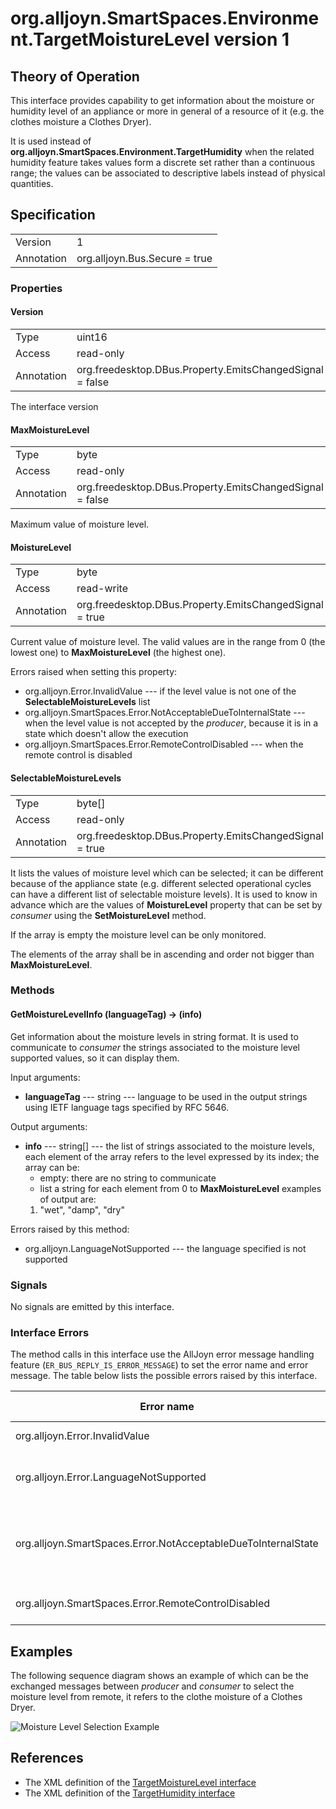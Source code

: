 
# org.alljoyn.SmartSpaces.Environment.TargetMoistureLevel version 1

## Theory of Operation

This interface provides capability to get information about the moisture or
humidity level of an appliance or more in general of a resource of it (e.g. the
clothes moisture a Clothes Dryer).

It is used instead of **org.alljoyn.SmartSpaces.Environment.TargetHumidity**
when the related humidity feature takes values form a discrete set rather
than a continuous range; the values can be associated to descriptive labels
instead of physical quantities.

## Specification

|            |                               |
| ---------- | ----------------------------- |
| Version    | 1                             |
| Annotation | org.alljoyn.Bus.Secure = true |

### Properties

#### Version

|            |                                                                |
|------------|----------------------------------------------------------------|
| Type       | uint16                                                         |
| Access     | read-only                                                      |
| Annotation | org.freedesktop.DBus.Property.EmitsChangedSignal = false       |

The interface version

#### MaxMoistureLevel

|            |                                                          |
| ---------- | -------------------------------------------------------- |
| Type       | byte                                                     |
| Access     | read-only                                                |
| Annotation | org.freedesktop.DBus.Property.EmitsChangedSignal = false |

Maximum value of moisture level.

#### MoistureLevel

|            |                                                         |
| ---------- | ------------------------------------------------------- |
| Type       | byte                                                    |
| Access     | read-write                                              |
| Annotation | org.freedesktop.DBus.Property.EmitsChangedSignal = true |

Current value of moisture level. The valid values are in the range from 0
(the lowest one) to **MaxMoistureLevel** (the highest one).

Errors raised when setting this property:

  * org.alljoyn.Error.InvalidValue --- if the level value is not one of the
    **SelectableMoistureLevels** list
  * org.alljoyn.SmartSpaces.Error.NotAcceptableDueToInternalState --- when the
    level value is not accepted by the _producer_, because it is in a state
    which doesn't allow the execution
  * org.alljoyn.SmartSpaces.Error.RemoteControlDisabled --- when the remote
    control is disabled

#### SelectableMoistureLevels

|            |                                                         |
| ---------- | ------------------------------------------------------- |
| Type       | byte[]                                                  |
| Access     | read-only                                               |
| Annotation | org.freedesktop.DBus.Property.EmitsChangedSignal = true |

It lists the values of moisture level which can be selected; it can be
different because of the appliance state (e.g. different selected operational
cycles can have a different list of selectable moisture levels). It is used to
know in advance which are the values of **MoistureLevel** property that can be
set by _consumer_ using the **SetMoistureLevel** method.

If the array is empty the moisture level can be only monitored.

The elements of the array shall be in ascending and order not bigger than
**MaxMoistureLevel**.

### Methods

#### GetMoistureLevelInfo (languageTag) -> (info)

Get information about the moisture levels in string format.
It is used to communicate to _consumer_ the strings associated to the moisture
level supported values, so it can display them.

Input arguments:

  * **languageTag** --- string --- language to be used in the output strings
    using IETF language tags specified by RFC 5646.

Output arguments:

  * **info** --- string[] --- the list of strings associated to the moisture
    levels, each element of the array refers to the level expressed by its
    index; the array can be:
      * empty: there are no string to communicate
      * list a string for each element from 0 to **MaxMoistureLevel**
    examples of output are:
      1. "wet", "damp", "dry"

Errors raised by this method:

  * org.alljoyn.LanguageNotSupported --- the language specified is not supported

### Signals

No signals are emitted by this interface.

### Interface Errors

The method calls in this interface use the AllJoyn error message handling
feature (`ER_BUS_REPLY_IS_ERROR_MESSAGE`) to set the error name and error
message. The table below lists the possible errors raised by this interface.

| Error name                                                    | Error message                                     |
|---------------------------------------------------------------|---------------------------------------------------|
| org.alljoyn.Error.InvalidValue                                | Invalid value                                     |
| org.alljoyn.Error.LanguageNotSupported                        | Language specified is not supported               |
| org.alljoyn.SmartSpaces.Error.NotAcceptableDueToInternalState | The value is not acceptable due to internal state |
| org.alljoyn.SmartSpaces.Error.RemoteControlDisabled           | Remote control disabled                           |

## Examples

The following sequence diagram shows an example of which can be the exchanged
messages between _producer_ and _consumer_ to select the moisture level from
remote, it refers to the clothe moisture of a Clothes Dryer.

![Moisture Level Selection Example][MoistureLevelSelectionExample]

[MoistureLevelSelectionExample]: MoistureLevelSelectionExample.png

## References

  * The XML definition of the [TargetMoistureLevel interface](TargetMoistureLevel-v1.xml)
  * The XML definition of the [TargetHumidity interface](TargetHumidity-v1.xml)
